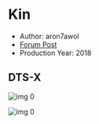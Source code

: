 # Kin

* Author: aron7awol
* [Forum Post](https://www.avsforum.com/threads/bass-eq-for-filtered-movies.2995212/post-57071550)
* Production Year: 2018

## DTS-X

![img 0](https://i.imgur.com/rV9WUA9.jpg)

![img 0](https://i.imgur.com/WxnnQrc.jpg)

